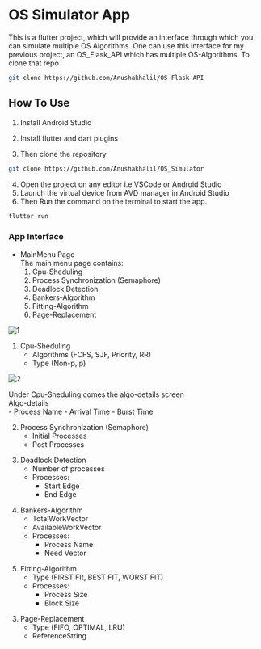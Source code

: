 # OS Simulator App

This is a flutter project, which will provide an interface through which you can simulate multiple OS Algorithms.
One can use this interface for my previous project, an OS_Flask_API which has multiple OS-Algorithms. To clone that repo

```bash
git clone https://github.com/Anushakhalil/OS-Flask-API
```

## How To Use
1. Install Android Studio
2. Install flutter and dart plugins

3. Then clone the repository
```bash
git clone https://github.com/Anushakhalil/OS_Simulator
```

4. Open the project on any editor i.e VSCode or Android Studio
5. Launch the virtual device from AVD manager in Android Studio
6. Then Run the command on the terminal to start the app.
```bash
flutter run
```

### App Interface
- MainMenu Page <br/>
    The main menu page contains:
    1. Cpu-Sheduling <br/>
    2. Process Synchronization (Semaphore)
    3. Deadlock Detection
    4. Bankers-Algorithm
    5. Fitting-Algorithm
    6. Page-Replacement


![1](https://github.com/Anushakhalil/OS_Simulator/tree/master/images/pic_1.jpg "Screen image for Main-Menu")


1. Cpu-Sheduling <br/>
    - Algorithms (FCFS, SJF, Priority, RR)
    - Type (Non-p, p)  


![2](https://github.com/Anushakhalil/OS_Simulator/tree/master/images/pic_2.jpg "Screen image for Cpu-Sheduling")


Under Cpu-Sheduling comes the algo-details screen    
Algo-details <br/>
    - Process Name
    - Arrival Time
    - Burst Time


<!-- ![3](https://github.com/Anushakhalil/OS_Simulator/tree/master/images/pic_3.png "Screen image for Algo-Details") -->


2. Process Synchronization (Semaphore)  <br/>
    - Initial Processes
    - Post Processes


<!-- ![4](https://github.com/Anushakhalil/OS_Simulator/tree/master/images/pic_4.png "Screen image for Process-Synchronization") -->


3. Deadlock Detection <br/>
    - Number of processes
    - Processes:
        - Start Edge
        - End Edge


<!-- ![5](https://github.com/Anushakhalil/OS_Simulator/tree/master/images/pic_5.png "Screen image for Deadlock-Detection") -->


4. Bankers-Algorithm <br/>
    - TotalWorkVector
    - AvailableWorkVector
    - Processes:
        - Process Name
        - Need Vector


<!-- ![6](https://github.com/Anushakhalil/OS_Simulator/tree/master/images/pic_6.png "Screen image for Bankers-Algorithm") -->


5. Fitting-Algorithm <br/>
    - Type (FIRST FIt, BEST FIT, WORST FIT)
    - Processes:
        - Process Size
        - Block Size


<!-- ![7](https://github.com/Anushakhalil/OS_Simulator/tree/master/images/pic_7.png "Screen image for Fitting-Algorithm") -->


3. Page-Replacement <br/>
    - Type (FIFO, OPTIMAL, LRU)
    - ReferenceString


<!-- ![8](https://github.com/Anushakhalil/OS_Simulator/tree/master/images/pic_8.png "Screen image for Page-Replacement") -->
